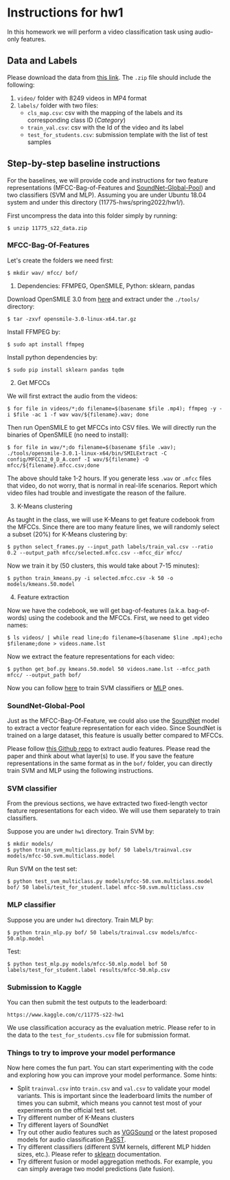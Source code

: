 # Instructions for hw1

In this homework we will perform a video classification task using audio-only features.

## Data and Labels

Please download the data from [this link](https://drive.google.com/file/d/1WEINPdvQ1ZUELxaXlhHcvoOjEML8gYYY/view?usp=sharing). The `.zip` file should include the following:
1. `video/` folder with 8249 videos in MP4 format
2. `labels/` folder with two files:
    - `cls_map.csv`: csv with the mapping of the labels and its corresponding class ID (*Category*)
    - `train_val.csv`: csv with the Id of the video and its label
    - `test_for_students.csv`: submission template with the list of test samples


## Step-by-step baseline instructions

For the baselines, we will provide code and instructions for two feature representations (MFCC-Bag-of-Features and [SoundNet-Global-Pool](https://arxiv.org/pdf/1610.09001.pdf)) and two classifiers (SVM and MLP). Assuming you are under Ubuntu 18.04 system and under this directory (11775-hws/spring2022/hw1/).

First uncompress the data into this folder simply by running:
```
$ unzip 11775_s22_data.zip
```

### MFCC-Bag-Of-Features

Let's create the folders we need first:
```
$ mkdir wav/ mfcc/ bof/
```

1. Dependencies: FFMPEG, OpenSMILE, Python: sklearn, pandas

Download OpenSMILE 3.0 from [here](https://github.com/audeering/opensmile/releases/download/v3.0.0/opensmile-3.0-linux-x64.tar.gz) and extract under the `./tools/` directory:
```
$ tar -zxvf opensmile-3.0-linux-x64.tar.gz
```

Install FFMPEG by:
```
$ sudo apt install ffmpeg
```

Install python dependencies by:
```
$ sudo pip install sklearn pandas tqdm
```

2. Get MFCCs

We will first extract the audio from the videos:

```
$ for file in videos/*;do filename=$(basename $file .mp4); ffmpeg -y -i $file -ac 1 -f wav wav/${filename}.wav; done
```
Then run OpenSMILE to get MFCCs into CSV files. We will directly run the binaries of OpenSMILE (no need to install):

```
$ for file in wav/*;do filename=$(basename $file .wav); ./tools/opensmile-3.0.1-linux-x64/bin/SMILExtract -C config/MFCC12_0_D_A.conf -I wav/${filename} -O mfcc/${filename}.mfcc.csv;done
```

The above should take 1-2 hours. If you generate less `.wav` or `.mfcc` files that video, do not worry, that is normal in real-life scenarios. Report which video files had trouble and investigate the reason of the failure.

3. K-Means clustering

As taught in the class, we will use K-Means to get feature codebook from the MFCCs. Since there are too many feature lines, we will randomly select a subset (20%) for K-Means clustering by:
```
$ python select_frames.py --input_path labels/train_val.csv --ratio 0.2 --output_path mfcc/selected.mfcc.csv --mfcc_dir mfcc/
```

Now we train it by (50 clusters, this would take about 7-15 minutes):
```
$ python train_kmeans.py -i selected.mfcc.csv -k 50 -o models/kmeans.50.model
```

4. Feature extraction

Now we have the codebook, we will get bag-of-features (a.k.a. bag-of-words) using the codebook and the MFCCs. First, we need to get video names:
```
$ ls videos/ | while read line;do filename=$(basename $line .mp4);echo $filename;done > videos.name.lst
```


Now we extract the feature representations for each video:
```
$ python get_bof.py kmeans.50.model 50 videos.name.lst --mfcc_path mfcc/ --output_path bof/
```

Now you can follow [here](#svm-classifier) to train SVM classifiers or [MLP](#mlp-classifier) ones.


### SoundNet-Global-Pool

Just as the MFCC-Bag-Of-Feature, we could also use the [SoundNet](https://arxiv.org/pdf/1610.09001.pdf) model to extract a vector feature representation for each video. Since SoundNet is trained on a large dataset, this feature is usually better compared to MFCCs.

Please follow [this Github repo](https://github.com/salmedina/soundnet_pytorch) to extract audio features. Please read the paper and think about what layer(s) to use. If you save the feature representations in the same format as in the `bof/` folder, you can directly train SVM and MLP using the following instructions.


### SVM classifier

From the previous sections, we have extracted two fixed-length vector feature representations for each video. We will use them separately to train classifiers.

Suppose you are under `hw1` directory. Train SVM by:
```
$ mkdir models/
$ python train_svm_multiclass.py bof/ 50 labels/trainval.csv models/mfcc-50.svm.multiclass.model
```

Run SVM on the test set:
```
$ python test_svm_multiclass.py models/mfcc-50.svm.multiclass.model bof/ 50 labels/test_for_student.label mfcc-50.svm.multiclass.csv
```


### MLP classifier

Suppose you are under `hw1` directory. Train MLP by:
```
$ python train_mlp.py bof/ 50 labels/trainval.csv models/mfcc-50.mlp.model
```

Test:
```
$ python test_mlp.py models/mfcc-50.mlp.model bof 50 labels/test_for_student.label results/mfcc-50.mlp.csv
```


### Submission to Kaggle

You can then submit the test outputs to the leaderboard:
```
https://www.kaggle.com/c/11775-s22-hw1
```
We use classification accuracy as the evaluation metric. Please refer to in the data to the `test_for_students.csv` file for submission format.


### Things to try to improve your model performance

Now here comes the fun part. You can start experimenting with the code and exploring how you can improve your model performance. Some hints:

+ Split `trainval.csv` into `train.csv` and `val.csv` to validate your model variants. This is important since the leaderboard limits the number of times you can submit, which means you cannot test most of your experiments on the official test set.
+ Try different number of K-Means clusters
+ Try different layers of SoundNet
+ Try out other audio features such as [VGGSound](https://github.com/hche11/VGGSound) or the latest proposed models for audio classification [PaSST](https://github.com/kkoutini/passt).
+ Try different classifiers (different SVM kernels, different MLP hidden sizes, etc.). Please refer to [sklearn](https://scikit-learn.org/stable/modules/generated/sklearn.neural_network.MLPClassifier.html#sklearn.neural_network.MLPClassifier) documentation.
+ Try different fusion or model aggregation methods. For example, you can simply average two model predictions (late fusion).
